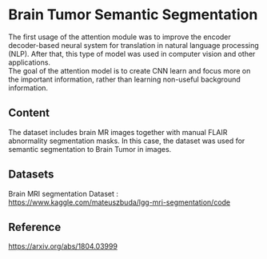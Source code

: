 # Brain Tumor Semantic Segmentation
The first usage of the attention module was to improve the encoder decoder-based neural system for translation in natural language processing (NLP). After that, this type of model was used in computer vision and other applications. <br />
The goal of the attention model is to create CNN learn and focus more on the important information, rather than learning non-useful background information.

## Content
The dataset includes brain MR images together with manual FLAIR abnormality segmentation masks. In this case, the dataset was used for semantic segmentation to Brain Tumor in images.

## Datasets
Brain MRI segmentation Dataset : https://www.kaggle.com/mateuszbuda/lgg-mri-segmentation/code

## Reference
https://arxiv.org/abs/1804.03999

